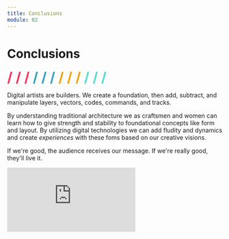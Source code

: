 ```yaml
---
title: Conclusions
module: 02
---
```


# Conclusions
<span style="color: #FC315A; font-size: xx-large; font-weight: bold">/ / / </span>
<span style="color: #33A3C1; font-size: xx-large; font-weight: bold">/ / / </span>
<span style="color: #F5A205; font-size: xx-large; font-weight: bold">/ / / </span>
<span style="color: #53DFD3; font-size: xx-large; font-weight: bold">/ / /</span>

Digital artists are builders. We create a foundation, then add, subtract, and manipulate layers, vectors, codes, commands, and tracks.

By understanding traditional architecture we as craftsmen and women can learn how to give strength and stability to foundational concepts like form and layout. By utilizing digital technologies we can add fludity and dynamics and create _experiences_ with these foms based on our creative visions.

If we're good, the audience receives our message. If we're really good, they'll live it.
<div class="embed-responsive embed-responsive-16by9"><iframe class="embed-responsive-item" src="https://www.youtube.com/embed/sJNvqhK53Kg" frameborder="0" allowfullscreen></iframe></div>
